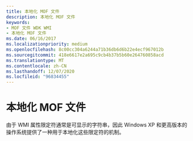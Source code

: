 ```yaml
---
title: 本地化 MOF 文件
description: 本地化 MOF 文件
keywords:
- MOF 文件 WDK WMI
- 本地化 MOF 文件
ms.date: 06/16/2017
ms.localizationpriority: medium
ms.openlocfilehash: 8c00cc304a6244a71b36db6d6b22e4ecf967012b
ms.sourcegitcommit: 418e6617e2a695c9cb4b37b5b60e264760858acd
ms.translationtype: MT
ms.contentlocale: zh-CN
ms.lasthandoff: 12/07/2020
ms.locfileid: "96834455"
---
```

# <a name="localizing-mof-files"></a>本地化 MOF 文件





由于 WMI 属性限定符通常是可显示的字符串，因此 Windows XP 和更高版本的操作系统提供了一种用于本地化这些限定符的机制。

 

 




